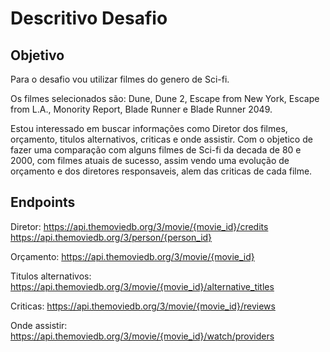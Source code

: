 # Descritivo Desafio

## Objetivo

Para o desafio vou utilizar filmes do genero de Sci-fi. 

Os filmes selecionados são: Dune, Dune 2, Escape from New York, Escape from L.A., Monority Report, Blade Runner e Blade Runner 2049.

Estou interessado em buscar informações como Diretor dos filmes, orçamento, titulos alternativos, criticas e onde assistir. Com o objetico de fazer uma comparação com alguns filmes de Sci-fi da decada de 80 e 2000, com filmes atuais de sucesso, assim vendo uma evolução de orçamento e dos diretores responsaveis, alem das criticas de cada filme.

## Endpoints

Diretor:
    https://api.themoviedb.org/3/movie/{movie_id}/credits
    https://api.themoviedb.org/3/person/{person_id}

Orçamento:
    https://api.themoviedb.org/3/movie/{movie_id}

Titulos alternativos:
    https://api.themoviedb.org/3/movie/{movie_id}/alternative_titles

Criticas: 
    https://api.themoviedb.org/3/movie/{movie_id}/reviews

Onde assistir:
    https://api.themoviedb.org/3/movie/{movie_id}/watch/providers

